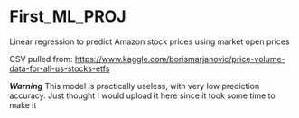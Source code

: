 # First_ML_PROJ
Linear regression to predict Amazon stock prices using market open prices

CSV pulled from:
https://www.kaggle.com/borismarjanovic/price-volume-data-for-all-us-stocks-etfs

***Warning***
This model is practically useless, with very low prediction accuracy. 
Just thought I would upload it here since it took some time to make it 

